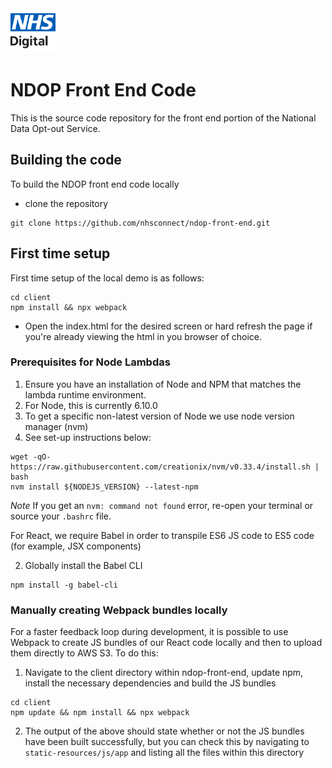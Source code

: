 <img src="images/logo.png" height=72>

# NDOP Front End Code

This is the source code repository for the front end portion of the National Data Opt-out Service.

## Building the code

To build the NDOP front end code locally

- clone the repository 
```
git clone https://github.com/nhsconnect/ndop-front-end.git
```

## First time setup
First time setup of the local demo is as follows:
```
cd client
npm install && npx webpack
```

- Open the index.html for the desired screen or hard refresh the page if you're already viewing the html in you browser of choice.

### Prerequisites for Node Lambdas
1. Ensure you have an installation of Node and NPM that matches the lambda runtime environment.
  1. For Node, this is currently 6.10.0
  2. To get a specific non-latest version of Node we use node version manager (nvm)
  3. See set-up instructions below:

```
wget -qO- https://raw.githubusercontent.com/creationix/nvm/v0.33.4/install.sh | bash
nvm install ${NODEJS_VERSION} --latest-npm
```

*Note*
If you get an `nvm: command not found` error, re-open your terminal or source your `.bashrc` file.

For React, we require Babel in order to transpile ES6 JS code to ES5 code (for example, JSX components)

2. Globally install the Babel CLI

```
npm install -g babel-cli
```

### Manually creating Webpack bundles locally
For a faster feedback loop during development, it is possible to use Webpack to create JS bundles of our React code locally and then to upload them directly to AWS S3.
To do this:

1. Navigate to the client directory within ndop-front-end, update npm, install the necessary dependencies and build the JS bundles

```
cd client
npm update && npm install && npx webpack
```

2. The output of the above should state whether or not the JS bundles have been built successfully, but you can check this by navigating to `static-resources/js/app` and listing all the files within this directory